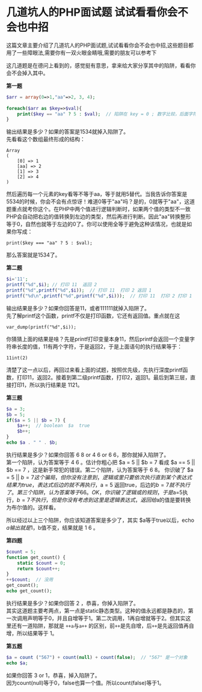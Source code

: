 # 几道坑人的PHP面试题 试试看看你会不会也中招

这篇文章主要介绍了几道坑人的PHP面试题,试试看看你会不会也中招,这些题目都用了一些障眼法,需要你有一双火眼金睛哦,需要的朋友可以参考下

这几道题是在德问上看到的，感觉挺有意思，拿来给大家分享其中的陷阱，看看你会不会掉入其中。

**第一题**

```php
$arr = array(0=>1,"aa"=>2, 3, 4);  
  
foreach($arr as $key=>$val){  
    print($key == "aa" ? 5 : $val);  // 陷阱在 key = 0 ; 数字比较，后面字符串转为数字
}
```
  
输出结果是多少？如果的答案是1534就掉入陷阱了。  
先看看这个数组最终形成的结构：  

    Array  
    (  
        [0] => 1  
        [aa] => 2  
        [1] => 3  
        [2] => 4  
    )

  
然后遍历每一个元素的key看等不等于aa，等于就用5替代。当我告诉你答案是5534的时候，你会不会有点惊讶！难道0等于"aa"吗？是的，0就等于"aa"，这道题重点就考你这个。在PHP中两个值进行逻辑判断时，如果两个值的类型不一致PHP会自动把右边的值转换到左边的类型，然后再进行判断。因此"aa"转换整形等于0，自然也就等于左边的0了。你可以使用全等于避免这种该情况，也就是如果你写成：  
  
    print($key === "aa" ? 5 : $val);

  
那么答案就是1534了。

**第二题**
```php
$i='11';  
printf("%d",$i); // 打印 11  返回 2
printf("%d",printf("%d",$i));  // 打印 11  打印 2 返回 1
printf("%d\n",printf("%d",printf("%d",$i)));  // 打印 11  打印 2 打印 1
```
  
输出结果是多少？如果你回答是11，或者111111就掉入陷阱了。  
先了解printf这个函数，printf不仅是打印函数，它还有返回值。重点就在这  

    var_dump(printf("%d",$i));

  
你猜猜上面的结果是啥？先是printf打印变量本身11，然后printf会返回一个变量字符串长度的值，11有两个字符，于是返回2，于是上面语句的执行结果等于：  

    11int(2)

  
清楚了这一点以后，再回过来看上面的试题，按照优先级，先执行深度printf函数，打印11，返回2。接着到第二级printf函数，打印2，返回1。最后到第三层，直接打印1，所以执行结果是 1121。

**第三题**
```php
$a = 3;  
$b = 5;  
if($a = 5 || $b = 7) {  
    $a++;  // boolean  $a  true 
    $b++;  
}  
echo $a . " " . $b;
```
  
执行结果是多少？如果你回答 6 8 or 4 6 or 6 6，那你就掉入陷阱了。  
第一个陷阱，认为答案等于 4 6 。估计你粗心把 $a = 5 || $b = 7 看成 $a == 5 || $b == 7 ，这是新手常犯的错误。第二个陷阱，认为答案等于 6 8。 你识破了 $a = 5 || $b = 7 这个骗局，但你没有注意到，逻辑或里只要依次执行直到某个表达式结果为true，表达式后边的就不再执行，$a = 5 返回true，后边的$b=7就不执行了。  
第三个陷阱，认为答案等于 6 6。 OK，你识破了 逻辑或的规则，于是$a=5执行，$b=7不执行，但是你没有考虑到这里是逻辑表达式，返回给$a的值是要转换为布尔值的。这样看。

所以经过以上三个陷阱，你应该知道答案是多少了，其实 $a等于true以后，echo $a 输出就是1 ，$b值不变，结果就是 1 6 。

**第四题**
```php
$count = 5;  
function get_count() {  
    static $count = 0;  
    return $count++;  
}  
++$count;  // 没用
get_count();  
echo get_count();
```
  
执行结果是多少？如果你回答 2 ，恭喜，你掉入陷阱了。  
其实这道题主要考两点，第一点是static静态类型。这种的值永远都是静态的，第一次调用声明等于0，并且自增等于1。第二次调用，1再自增就等于2。但其实这里还有一道陷阱，那就是 `++a`与`a++` 的区别，前`++`是先自增，后`++`是先返回值再自增，所以结果等于 1。

**第五题**

```php
$a = count ("567") + count(null) + count(false);  // "567" 是一个对象  
echo $a;
```
如果你回答 3 or 1，恭喜，掉入陷阱了。  
因为count(null)等于0，false也算一个值。所以count(false)等于1。

